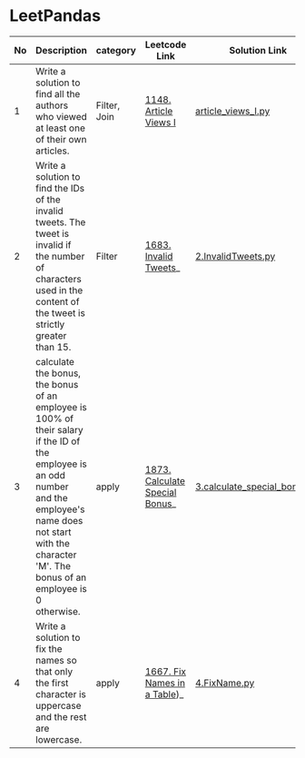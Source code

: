 # LeetPandas


| No | Description                                         | category     | Leetcode Link                                       | Solution Link                                                                      |    completion status            | Difficult level |  Other    |
| -- | --------------------------------------------------- | ------------ | --------------------------------------------------- | ---------------------------------------------------------------------------------- |-----------------|-----------------|----------|
| 1  |Write a solution to find all the authors who viewed at least one of their own articles.| Filter, Join |  [1148. Article Views I](https://leetcode.com/problems/article-views-i/description) | [article_views_I.py](/1.Article_Views_1.py) |  :white_check_mark: | Easy |   |
| 2  |Write a solution to find the IDs of the invalid tweets. The tweet is invalid if the number of characters used in the content of the tweet is strictly greater than 15.| Filter |  [1683. Invalid Tweets](https://leetcode.com/problems/invalid-tweets/)_ | [2.InvalidTweets.py](/2.InvalidTweets.py) |  :white_check_mark: | Easy |   |
| 3  |calculate the bonus, the bonus of an employee is 100% of their salary if the ID of the employee is an odd number and the employee's name does not start with the character 'M'. The bonus of an employee is 0 otherwise.| apply |  [1873. Calculate Special Bonus](https://leetcode.com/problems/calculate-special-bonus)_ | [3.calculate_special_bonus.py](/3.calculate_special_bonus.py) |  :white_check_mark: | Easy |   |
| 4 |Write a solution to fix the names so that only the first character is uppercase and the rest are lowercase.| apply |  [1667. Fix Names in a Table](https://leetcode.com/problems/fix-names-in-a-table/))_ | [4.FixName.py](/4.FixName.py) |  :white_check_mark: | Easy |   |
